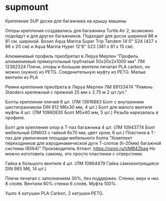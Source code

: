 # supmount
Крепление SUP доски для багажника на крышу машины

Опоры крепления создавались для багажника Turtle Air 2, возможно подойдут и для других багажников.
Подходит для досок шириной 86 и 81 см. шириной. 
Возил Aqua Marina Super Trip Tandem 14'0" S24 (427 х 86 х 20 см) и Aqua Marina Hyper 12'6" S23 (381 х 81 х 15 см).

Алюминевый профиль приобретал в Леруа Мерлен "Профиль алюминиевый прямоугольный трубчатый 50х20х2x1000 мм" ЛМ 12362324
Плечи, опоры и большие вентели печатал PLA carbon, но можно (нужно) из PETG.
Соеденительную муфту из PETG.
Малые вентили из PLA

Ремни крепления приобрета в Леруа Мерлен ЛМ 89133474 "Ремень Standers крепежный с пряжкой 25 мм х 2.75 м 2 шт./уп."

Болты крепления плечей 8 шт. (ЛМ 13616883 Болт с внутренним шестигранником DIN 912 M6х30 мм, 4 шт.)
Болт для малого вентиля муфты 4 шт. (ЛМ 10960830 Болт M5x40 мм, 5 шт.)
Резьба нарезалась в профиле.

Болт для крепления опор в Т-паз багажника 4 шт. (ЛМ 10943774 Болт мебельный DIN603 с гайкой 6х70 мм, цвет хром, 6 шт.)
Пластина в Т-паз для увиличения площади мебельного болта "Комплект переходников для аэродинамической дуги Т-слотов (h-20мм) багажной системы (8564)" Производитель Атлант. https://ozon.ru/t/MB4Zbag Но можно изготовить самому, это просто пластинки с отверстием.

Гайка в большого вентиля 4 шт. (ЛМ 10964479 Гайка самоконтрящаяся DIN 985 М6, 14 шт.)

Плечи печатал с заполнением 30%, без поддержек. Стенки, верх и низ 8 слоёв.
Вентили 60% стенки 6 слоёв.
Муфта 100%.

Ушло 4 катушки PLA Carbon, 2 катушки PETG.


